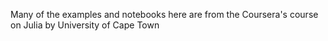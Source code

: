 Many of the examples and notebooks here are from the Coursera's course on Julia by University of Cape Town